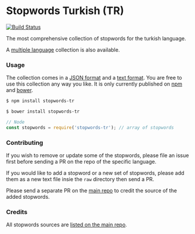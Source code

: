 Stopwords Turkish (TR)
=======

[![Build Status](https://travis-ci.org/stopwords-iso/stopwords-tr.svg?branch=master)](https://travis-ci.org/stopwords-iso/stopwords-tr)

The most comprehensive collection of stopwords for the turkish language.

A [multiple language](https://github.com/stopwords-iso/stopwords-iso) collection is also available.

### Usage

The collection comes in a
[JSON format](https://raw.githubusercontent.com/stopwords-iso/stopwords-iso/master/stopwords-tr.json) and a
[text format](https://raw.githubusercontent.com/stopwords-iso/stopwords-iso/master/stopwords-tr.txt).
You are free to use this collection any way you like.
It is only currently published on [npm](https://www.npmjs.com/stopwords-tr) and [bower](https://bower.io).

```sh
$ npm install stopwords-tr
```

```sh
$ bower install stopwords-tr
```

```js
// Node
const stopwords = require('stopwords-tr'); // array of stopwords
```

### Contributing

If you wish to remove or update some of the stopwords, please file an issue first before sending a PR on the repo of the specific language.

If you would like to add a stopword or a new set of stopwords, please add them as a new text file insie the `raw` directory then send a PR.

Please send a separate PR on the [main repo](https://github.com/stopwords-iso/stopwords-iso) to credit the source of the added stopwords.

### Credits

All stopwords sources are [listed on the main repo](https://github.com/stopwords-iso/stopwords-iso/blob/master/CREDITS.md).
